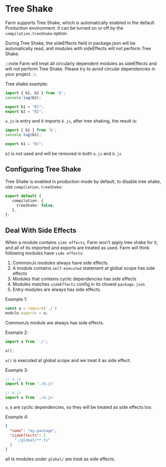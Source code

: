 # Tree Shake
Farm supports Tree Shake, which is automatically enabled in the default Production environment. It can be turned on or off by the `compilation.treeShake` option.

During Tree Shake, the sideEffects field in package.json will be automatically read, and modules with sideEffects will not perform Tree Shake.

:::note
Farm will treat all circularly dependent modules as sideEffects and will not perform Tree Shake. Please try to avoid circular dependencies in your project.
:::

Tree shake example:
```js title="a.js"
import { b1, b2 } from 'b';
console.log(b1);
```
```js title="b.js"
export b1 = "B1";
export b2 = "B2";
```
`a.js` is entry and it imports `b.js`, after tree shaking, the result is:
```js title="a.js"
import { b1 } from 'b';
console.log(b1);
```
```js title="b.js"
export b1 = "B1";
```
`b2` is not used and will be removed in both `a.js` and `b.js`

## Configuring Tree Shake
Tree Shake is enabled in production mode by default, to disable tree shake, use `compilation.treeShake`:

```ts title="farm.config.ts"
export default {
   compilation: {
     treeShake: false,
   },
};
```

## Deal With Side Effects
When a module contains `side effects`, Farm won't apply tree shake for it, and all of its imported and exports are treated as used. Farm will think following modules have `side effects`:
1. CommonJs modules always have side effects.
2. A module contains `self-executed` statement at global scope has side effects
3. Modules that contains cyclic dependencies has side effects
4. Modules matches `sideEffects` config in its closest `package.json`
5. Entry modules are always has side effects.

Example 1:
```js
const a = require('./')
module.exports = a;
```
CommonJs module are always has side effects.

Example 2:
```js
import a from './';

a();
```
`a()` is executed at global scope and we treat it as side effect.

Example 3:
```js
// a.js
import b from './b.js'

// b.js
import a from './a.js'
```
`a`, `b` are cyclic dependencies, so they will be treated as side effects too.

Example 4:
```json title="package.json"
{
  "name": "my-package",
  "sideEffects": [
    "./global/**.ts"
  ]
}
```
all ts  modules under `global/` are treat as side effects.